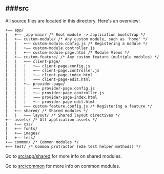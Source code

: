 ###src
--------------------------

All source files are located in this directory.
Here's an overview:

```
+—— app/
|   +—— _app-main/ /* Root module -> application bootstrap */
|   +—— custom-module/ /* Any custom module, such as 'home' */
|   |   +—— custom-module.config.js /* Registering a module */
|   |   +—— custom-module.controller.js
|   |   +—— custom-module-page.html /* Module Views */
|   +—— custom-feature/ /* Any custom feature (multiple modules) */
|   |   +—— client-page/
|   |   |   +—— client-page.config.js
|   |   |   +—— client-page.controller.js
|   |   |   +—— client-page-index.html
|   |   |   +—— client-page-edit.html
|   |   +—— provider-page/
|   |   |   +—— provider-page.config.js
|   |   |   +—— provider-page.controller.js
|   |   |   +—— provider-page-index.html
|   |   |   +—— provider-page-edit.html
|   |   +—— custom-feature.config.js /* Registering a feature */
|   +—— shared/ /* Shared modules */
|   |   +—— layout/ /* Shared layout directives */
+—— assets/ /* All application assets */
|   +—— css/
|   +—— fonts/
|   +—— images/
|   +—— less/
+—— common/ /* Common modules */
+—— test/ /* Common protractor (e2e test helper methods) */
```

Go to [src/app/shared](https://github.com/dandaniel/angular-boilerplate-study/tree/master/src/app/shared) for more info on shared modules.

Go to [src/common](https://github.com/dandaniel/angular-boilerplate-study/tree/master/src/common) for more info on common modules.
